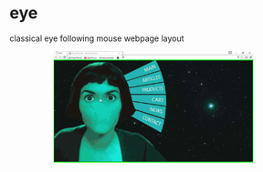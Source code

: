 # eye
classical eye following mouse webpage layout

<p align="center">
  <img src="screensht.gif" width="350"/>
</p>
